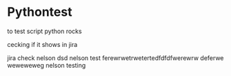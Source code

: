 # Pythontest
to test script
python rocks

cecking if it shows in jira


jira check nelson
dsd
nelson test
ferewrwetrwetertedfdfdfwerewrw
deferwe
weweweweg
nelson testing
